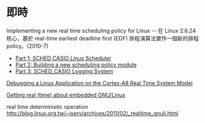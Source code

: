 # 即時

Implementing a new real time scheduling policy for Linux -- 在 Linux 2.6.24 核心，基於 real-time earliest deadline first (EDF) 排程演算法實作一個新的排程 policy。(2010-7)

* [Part 1: SCHED CASIO Linux Scheduler](http://www.embedded.com/design/operating-systems/4204929/Real-Time-Linux-Scheduling-Part-1)
* [Part 2: Building a new scheduling policy module](http://www.embedded.com/design/operating-systems/4204971/Real-Time-Linux-Scheduling-Part-2)
* [Part 3: SCHED_CASIO Logging System](http://www.embedded.com/design/operating-systems/4204980/Real-Time-Linux-Scheduling-Part-3)

[Debugging a Linux Application on the Cortex-A8 Real Time System Model](https://www.youtube.com/watch?v=oK5r8kqLim8)

[Getting real (time) about embedded GNU/Linux](http://www.embedded.com/design/operating-systems/4204740/Getting-real--time--about-embedded-GNU-Linux)

real time deterministic operation
http://blog.linux.org.tw/~jserv/archives/2011/02/_realtime_gnuli.html
